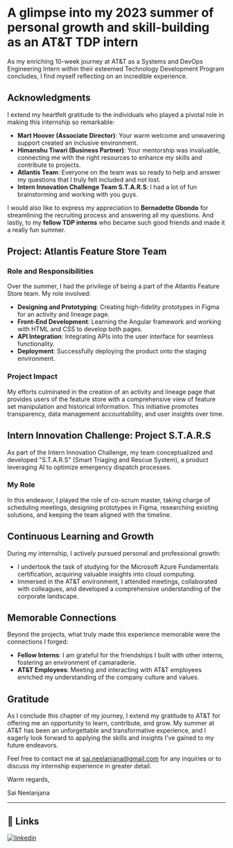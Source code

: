 # A glimpse into my 2023 summer of personal growth and skill-building as an AT&T TDP intern

As my enriching 10-week journey at AT&T as a Systems and DevOps Engineering Intern within their esteemed Technology Development Program concludes, I find myself reflecting on an incredible experience.

## Acknowledgments

I extend my heartfelt gratitude to the individuals who played a pivotal role in making this internship so remarkable:

- **Mart Hoover (Associate Director)**: Your warm welcome and unwavering support created an inclusive environment.
- **Himanshu Tiwari (Business Partner)**: Your mentorship was invaluable, connecting me with the right resources to enhance my skills and contribute to projects.
- **Atlantis Team**: Everyone on the team was so ready to help and answer my questions that I truly felt included and not lost.
- **Intern Innovation Challenge Team S.T.A.R.S**: I had a lot of fun brainstorming and working with you guys.

I would also like to express my appreciation to **Bernadette Gbondo** for streamlining the recruiting process and answering all my questions. And lastly, to my **fellow TDP interns** who became such good friends and made it a really fun summer.

## Project: Atlantis Feature Store Team

### Role and Responsibilities

Over the summer, I had the privilege of being a part of the Atlantis Feature Store team. My role involved:

- **Designing and Prototyping**: Creating high-fidelity prototypes in Figma for an activity and lineage page.
- **Front-End Development**: Learning the Angular framework and working with HTML and CSS to develop both pages.
- **API Integration**: Integrating APIs into the user interface for seamless functionality.
- **Deployment**: Successfully deploying the product onto the staging environment.

### Project Impact

My efforts culminated in the creation of an activity and lineage page that provides users of the feature store with a comprehensive view of feature set manipulation and historical information. This initiative promotes transparency, data management accountability, and user insights over time.

## Intern Innovation Challenge: Project S.T.A.R.S

As part of the Intern Innovation Challenge, my team conceptualized and developed "S.T.A.R.S" (Smart Triaging and Rescue System), a product leveraging AI to optimize emergency dispatch processes.

### My Role

In this endeavor, I played the role of co-scrum master, taking charge of scheduling meetings, designing prototypes in Figma, researching existing solutions, and keeping the team aligned with the timeline.

## Continuous Learning and Growth

During my internship, I actively pursued personal and professional growth:

- I undertook the task of studying for the Microsoft Azure Fundamentals certification, acquiring valuable insights into cloud computing.
- Immersed in the AT&T environment, I attended meetings, collaborated with colleagues, and developed a comprehensive understanding of the corporate landscape.

## Memorable Connections

Beyond the projects, what truly made this experience memorable were the connections I forged:

- **Fellow Interns**: I am grateful for the friendships I built with other interns, fostering an environment of camaraderie.
- **AT&T Employees**: Meeting and interacting with AT&T employees enriched my understanding of the company culture and values.

## Gratitude

As I conclude this chapter of my journey, I extend my gratitude to AT&T for offering me an opportunity to learn, contribute, and grow. My summer at AT&T has been an unforgettable and transformative experience, and I eagerly look forward to applying the skills and insights I've gained to my future endeavors.

Feel free to contact me at sai.neelanjana@gmail.com for any inquiries or to discuss my internship experience in greater detail.

Warm regards,

Sai Neelanjana

---
## 🔗 Links

[![linkedin](https://img.shields.io/badge/linkedin-0A66C2?style=for-the-badge&logo=linkedin&logoColor=white)](https://www.linkedin.com/in/sai-neelanjana/)

